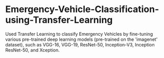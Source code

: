 # Emergency-Vehicle-Classification-using-Transfer-Learning

Used Transfer Learning to classify Emergency Vehicles by fine-tuning various pre-trained deep learning models (pre-trained on the 'imagenet' dataset), such as VGG-16, VGG-19, ResNet-50, Inception-V3, Inception ResNet-50, and Xception.
